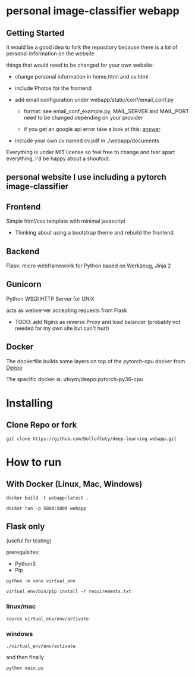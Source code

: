 # personal image-classifier webapp

## Getting Started

It would be a good idea to fork the repository because there is a lot of personal information on the website 

things that would need to be changed for your own website: 

- change personal information in home.html and cv.html 

- include Photos for the frontend

- add email configuration under webapp/static/conf/email_conf.py

    - format: see email_conf_example.py, MAIL_SERVER and MAIL_PORT need to be changed depending on your provider

    - if you get an google api error take a look at this: [answer](https://stackoverflow.com/questions/37058567/configure-flask-mail-to-use-gmail)

- include your own cv named cv.pdf in ./webapp/documents

Everything is under MIT license so feel free to change and tear apart everything, I'd be happy about a shoutout.

## personal website I use including a pytorch image-classifier

## Frontend

Simple html/css template with minimal javascript 
    
- Thinking about using a bootstrap theme and rebuild the frontend

## Backend

Flask: micro webframework for Python based on Werkzeug, Jinja 2

## Gunicorn

Python WSGI HTTP Server for UNIX

acts as webserver accepting requests from Flask

- TODO: add Nginx as reverse Proxy and load balancer (probably not needed for my own site but can't hurt)

## Docker 

The dockerfile builds some layers on top of the pytorch-cpu docker from [Deepo](https://github.com/ufoym/deepo) 

The specific docker is: ufoym/deepo:pytorch-py36-cpu

# Installing

## Clone Repo or fork
```
git clone https://github.com/DollofCuty/deep-learning-webapp.git
```

# How to run

## With Docker (Linux, Mac, Windows)

```
docker build -t webapp:latest .
```
```
docker run -p 5000:5000 webapp
```

## Flask only

(useful for testing)

prerequisites:

- Python3
- Pip

```
python -m venv virtual_env
```

```
virtual_env/bin/pip install -r requirements.txt
```

### linux/mac

```
source virtual_env/env/activate
```

### windows 

```
./virtual_env/env/activate
```

and then finally

```
python main.py
```